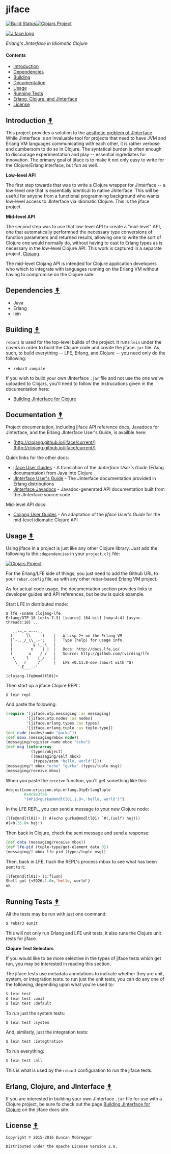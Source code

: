 # jiface

[![Build Status][travis-badge]][travis][![Clojars Project][clojars-badge]][clojars]

[![Jiface logo][jiface-logo]][jiface-logo-large]


*Erlang's JInterface in Idiomatic Clojure*


#### Contents

* [Introduction](#introduction-)
* [Dependencies](#dependencies-)
* [Building](#building-)
* [Documentation](#documentation-)
* [Usage](#usage-)
* [Running Tests](#running-tests-)
* [Erlang, Clojure, and JInterface](#erlang-clojure-and-jinterface-)
* [License](#license-)


## Introduction [&#x219F;](#contents)

This project provides a solution to the [aesthetic problem of JInterface](https://github.com/clojang/clojang/wiki/Example:-JInterface-in-Clojure). While JInterface is an invaluable tool for projects that need to have JVM and Erlang VM languages communicating with each other, it is rather verbose and cumbersom to do so in Clojure. The syntatical burden is often enough to discourage experimentation and play -- essential ingrediates for innovation. The primary goal of jiface is to make it not only easy to write for the Clojure/Erlang interface, but fun as well.

**Low-level API**

The first step towards that was to write a Clojure wrapper for JInterface -- a low-level one that is essentially identical to native JInterface. This will be useful for anyone from a functional programming background who wants low-level access to JInterface via idiomatic Clojure. This is the jiface project.

**Mid-level API**

The second step was to use that low-level API to create a "mid-level" API, one that automatically performned the necessary type conversions of function parameters and returned results, allowing one to write the sort of Clojure one would normally do, without having to cast to Erlang types as is necessary in the low-level Clojure API. This work is captured in a separate project, [Clojang](https://github.com/clojang/clojang).

The mid-level Clojang API is intended for Clojure application developers who which to integrate with languages running on the Erlang VM without having to compromise on the Clojure side.


## Dependencies [&#x219F;](#contents)

* Java
* Erlang
* lein


## Building [&#x219F;](#contents)

``rebar3`` is used for the top-level builds of the project. It runs ``lein`` under the covers in order to build the Clojure code and create the jiface``.jar`` file. As such, to build everything -- LFE, Erlang, and Clojure -- you need only do the following:

* ``rebar3 compile``

If you wish to build your own JInterface ``.jar`` file and not use the one we've uploaded to Clojars, you'll need to follow the instrucations given in the documentation here:

* [Building JInterface for Clojure](http://clojang.github.io/jiface/current/80-building-jinterface.html)


## Documentation [&#x219F;](#contents)

Project documentation, including jiface API reference docs, Javadocs for JInterface, and the Erlang JInterface User's Guide, is availble here:

* [http://clojang.github.io/jiface/current/](http://clojang.github.io/jiface/current/)

Quick links for the other docs:

* [jiface User Guides](http://clojang.github.io/jiface/current/10-low-level.html) - A translation of the *JInterface User's Guide* (Erlang documantaion) from Java into Clojure
* [JInterface User's Guide](http://clojang.github.io/jiface/current/erlang/jinterface_users_guide.html) - The JInterface documentation provided in Erlang distributions
* [Jinterface Javadocs](http://clojang.github.io/jiface/current/erlang/java) - Javadoc-generated API documentation built from the JInterface source code

Mid-level API docs:

* [Clojang User Guides](http://clojang.github.io/clojang/current/10-low-level.html) - An adaptation of the *jiface User's Guide* for the mid-level idiomatic Clojure API


## Usage [&#x219F;](#contents)

Using jiface in a project is just like any other Clojure library. Just add the following to the ``:dependencies`` in your ``project.clj`` file:

[![Clojars Project](https://img.shields.io/clojars/v/clojang/jiface.svg)](https://clojars.org/clojang/jiface)

For the Erlang/LFE side of things, you just need to add the Github URL to your ``rebar.config`` file, as with any other rebar-based Erlang VM project.

As for actual code usage, the documentation section provides links to developer guides and API references, but below is quick example.

Start LFE in distributed mode:

```
$ lfe -sname clojang-lfe
Erlang/OTP 18 [erts-7.3] [source] [64-bit] [smp:4:4] [async-threads:10] ...

   ..-~.~_~---..
  (      \\     )    |   A Lisp-2+ on the Erlang VM
  |`-.._/_\\_.-';    |   Type (help) for usage info.
  |         g (_ \   |
  |        n    | |  |   Docs: http://docs.lfe.io/
  (       a    / /   |   Source: http://github.com/rvirding/lfe
   \     l    (_/    |
    \   r     /      |   LFE v0.11.0-dev (abort with ^G)
     `-E___.-'

(clojang-lfe@mndltl01)>
```

Then start up a jiface Clojure REPL:

```
$ lein repl
```

And paste the following:

```clj
(require '[jiface.otp.messaging :as messaging]
         '[jiface.otp.nodes :as nodes]
         '[jiface.erlang.types :as types]
         '[jiface.erlang.tuple :as tuple-type])
(def node (nodes/node "gurka"))
(def mbox (messaging/mbox node))
(messaging/register-name mbox "echo")
(def msg (into-array
           (types/object)
           [(messaging/self mbox)
            (types/atom "hello, world")]))
(messaging/! mbox "echo" "gurka" (types/tuple msg))
(messaging/receive mbox)
```

When you paste the ``receive`` function, you'll get something like this:

```clj
#object[com.ericsson.otp.erlang.OtpErlangTuple
        0x4c9e3fa6
        "{#Pid<gurka@mndltl01.1.0>,'hello, world'}"]
```

In the LFE REPL, you can send a message to your new Clojure node:

```cl
(lfe@mndltl01)> (! #(echo gurka@mndltl01) `#(,(self) hej!))
#(<0.35.0> hej!)
```

Then back in Clojure, check the sent message and send a response:

```clojure
(def data (messaging/receive mbox))
(def lfe-pid (tuple-type/get-element data 0))
(messaging/! mbox lfe-pid (types/tuple msg))
```

Then, back in LFE, flush the REPL's process mbox to see what has been sent to it:

```cl
(lfe@mndltl01)> (c:flush)
Shell got {<5926.1.0>,'hello, world'}
ok
```


## Running Tests [&#x219F;](#contents)

All the tests may be run with just one command:

```bash
$ rebar3 eunit
```

This will not only run Erlang and LFE unit tests, it also runs the Clojure unit tests for jiface.

**Clojure Test Selectors**

If you would like to be more selective in the types of jiface tests which get run, you may be interested in reading this section.

The jiface tests use metadata annotations to indicate whether they are unit, system, or integration tests. to run just the unit tests, you can do any one of the following, depending upon what you're used to:

```bash
$ lein test
$ lein test :unit
$ lein test :default
```

To run just the system tests:

```bash
$ lein test :system
```

And, similarly, just the integration tests:

```bash
$ lein test :integtration
```

To run everything:

```bash
$ lein test :all
```

This is what is used by the ``rebar3`` configuration to run the jiface tests.


## Erlang, Clojure, and JInterface [&#x219F;](#contents)

If you are interested in building your own JInterface ``.jar`` file for use with a Clojure project, be sure fo check out the page [Building JInterface for Clojure](https://clojang.github.io/jiface/current/80-building-jinterface.html) on the jiface docs site.


## License [&#x219F;](#contents)

```
Copyright © 2015-2016 Duncan McGreggor

Distributed under the Apache License Version 2.0.
```


<!-- Named page links below: /-->

[travis]: https://travis-ci.org/clojang/jiface
[travis-badge]: https://travis-ci.org/clojang/jiface.png?branch=master
[jiface-logo]: resources/images/jiface-logo-250x.png
[jiface-logo-large]: resources/images/jiface-logo-1000x.png
[clojars]: https://clojars.org/clojang/jiface
[clojars-badge]: https://img.shields.io/clojars/v/clojang/jiface.svg
